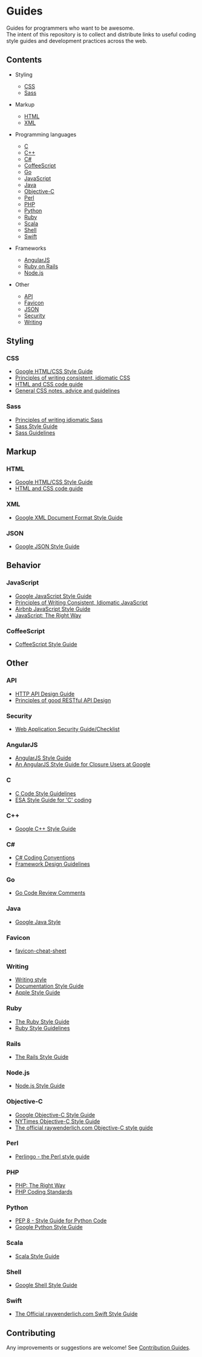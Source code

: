 # Guides

Guides for programmers who want to be awesome.  
The intent of this repository is to collect and distribute links to useful
coding style guides and development practices across the web.

## Contents

+ Styling
  + [CSS](#css)
  + [Sass](#sass)

+ Markup
  + [HTML](#html)
  + [XML](#xml)

+ Programming languages
  + [C](#c)
  + [C++](#c-1)
  + [C#](#c-2)
  + [CoffeeScript](#coffeescript)
  + [Go](#go)
  + [JavaScript](#javascript)
  + [Java](#java)
  + [Objective-C](#objective-c)
  + [Perl](#perl)
  + [PHP](#php)
  + [Python](#python)
  + [Ruby](#ruby)
  + [Scala](#scala)
  + [Shell](#shell)
  + [Swift](#swift)

+ Frameworks
  + [AngularJS](#angularjs)
  + [Ruby on Rails](#rails)
  + [Node.js](#nodejs)

+ Other
  + [API](#api)
  + [Favicon](#favicon)
  + [JSON](#json)
  + [Security](#security)
  + [Writing](#writing)

## Styling

### CSS

+ [Google HTML/CSS Style Guide](http://google-styleguide.googlecode.com/svn/trunk/htmlcssguide.xml)
+ [Principles of writing consistent, idiomatic CSS](https://github.com/necolas/idiomatic-css#readme)
+ [HTML and CSS code guide](https://github.com/mdo/code-guide#readme)
+ [General CSS notes, advice and guidelines](https://github.com/csswizardry/CSS-Guidelines#readme)

### Sass

+ [Principles of writing idiomatic Sass](https://github.com/anthonyshort/idiomatic-sass#readme)
+ [Sass Style Guide](http://css-tricks.com/sass-style-guide/)
+ [Sass Guidelines](http://sass-guidelin.es/)

## Markup

### HTML

+ [Google HTML/CSS Style Guide](http://google-styleguide.googlecode.com/svn/trunk/htmlcssguide.xml)
+ [HTML and CSS code guide](https://github.com/mdo/code-guide#readme)

### XML

+ [Google XML Document Format Style Guide](http://google-styleguide.googlecode.com/svn/trunk/xmlstyle.html)

### JSON

+ [Google JSON Style Guide](http://google-styleguide.googlecode.com/svn/trunk/jsoncstyleguide.xml)

## Behavior

### JavaScript

+ [Google JavaScript Style Guide](http://google-styleguide.googlecode.com/svn/trunk/javascriptguide.xml)
+ [Principles of Writing Consistent, Idiomatic JavaScript](https://github.com/rwldrn/idiomatic.js#readme)
+ [Airbnb JavaScript Style Guide](https://github.com/airbnb/javascript#readme)
+ [JavaScript: The Right Way](http://jstherightway.org/)

### CoffeeScript

+ [CoffeeScript Style Guide](https://github.com/polarmobile/coffeescript-style-guide#readme)

## Other

### API

+ [HTTP API Design Guide](https://github.com/interagent/http-api-design#readme)
+ [Principles of good RESTful API Design](http://codeplanet.io/principles-good-restful-api-design/)

### Security

+ [Web Application Security Guide/Checklist](http://en.wikibooks.org/wiki/Web_Application_Security_Guide/Checklist)

### AngularJS

+ [AngularJS Style Guide](https://github.com/johnpapa/angularjs-styleguide#readme)
+ [An AngularJS Style Guide for Closure Users at Google](https://google-styleguide.googlecode.com/svn/trunk/angularjs-google-style.html)

### C
+ [C Code Style Guidelines](http://www.cs.swarthmore.edu/~newhall/unixhelp/c_codestyle.html)
+ [ESA Style Guide for 'C' coding](http://www.maultech.com/chrislott/resources/cstyle/cstyle-ESA-OZ-v2.txt)

### C++

+ [Google C++ Style Guide](http://google-styleguide.googlecode.com/svn/trunk/cppguide.xml)

### C&#35;

+ [C# Coding Conventions](http://msdn.microsoft.com/en-us/library/ff926074.aspx)
+ [Framework Design Guidelines](http://msdn.microsoft.com/en-us/library/ms229042.aspx)

### Go

+ [Go Code Review Comments](https://github.com/golang/go/wiki/CodeReviewComments)

### Java

+ [Google Java Style](http://google-styleguide.googlecode.com/svn/trunk/javaguide.html)

### Favicon

+ [favicon-cheat-sheet](https://github.com/audreyr/favicon-cheat-sheet#readme)

### Writing

+ [Writing style](https://design.atlassian.com/latest/product/foundations/writing-style/)
+ [Documentation Style Guide](http://docs.basho.com/riak/latest/community/style-guide/)
+ [Apple Style Guide](https://help.apple.com/asg/mac/2013/)

### Ruby

+ [The Ruby Style Guide](https://github.com/bbatsov/ruby-style-guide#readme)
+ [Ruby Style Guidelines](http://www.caliban.org/ruby/rubyguide.shtml#style)

### Rails

+ [The Rails Style Guide](https://github.com/bbatsov/rails-style-guide#readme)

### Node.js

+ [Node.js Style Guide](https://github.com/felixge/node-style-guide#readme)

### Objective-C

+ [Google Objective-C Style Guide](http://google-styleguide.googlecode.com/svn/trunk/objcguide.xml)
+ [NYTimes Objective-C Style Guide](https://github.com/NYTimes/objective-c-style-guide#readme)
+ [The official raywenderlich.com Objective-C style guide](https://github.com/raywenderlich/objective-c-style-guide#readme)

### Perl

+ [Perlingo - the Perl style guide](http://kulnet.kuleuven.be/perlcourse/perlingo.html)

### PHP

+ [PHP: The Right Way](http://www.phptherightway.com/)
+ [PHP Coding Standards](https://github.com/maxdmyers/php-style-guide#readme)

### Python

+ [PEP 8 - Style Guide for Python Code](https://www.python.org/dev/peps/pep-0008/)
+ [Google Python Style Guide](http://google-styleguide.googlecode.com/svn/trunk/pyguide.html)

### Scala

+ [Scala Style Guide](http://docs.scala-lang.org/style/)

### Shell

+ [Google Shell Style Guide](http://google-styleguide.googlecode.com/svn/trunk/shell.xml)

### Swift

+ [The Official raywenderlich.com Swift Style Guide](https://github.com/raywenderlich/swift-style-guide#readme)

## Contributing

Any improvements or suggestions are welcome!
See [Contribution Guides](https://github.com/NARKOZ/guides/blob/master/CONTRIBUTING.md).
